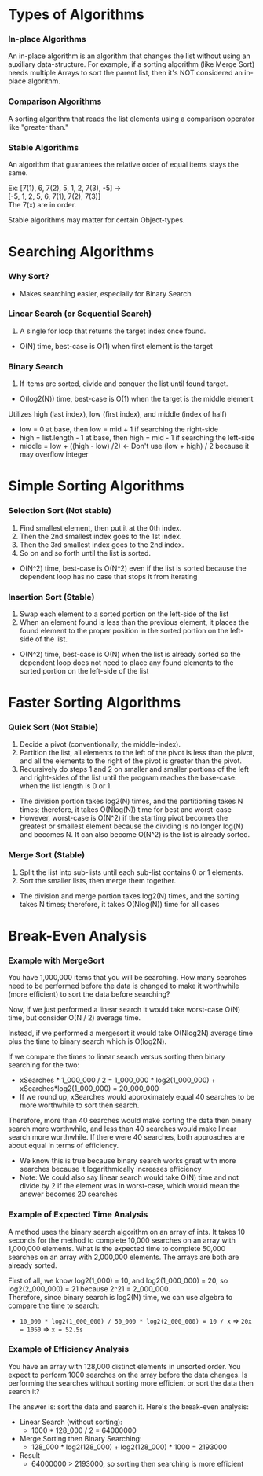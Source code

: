# Types of Algorithms
### In-place Algorithms
An in-place algorithm is an algorithm that changes the list without using an auxiliary data-structure. For example, if a sorting algorithm (like Merge Sort) needs multiple Arrays to sort the parent list, then it's NOT considered an in-place algorithm.

### Comparison Algorithms
A sorting algorithm that reads the list elements using a comparison operator like "greater than."

### Stable Algorithms
An algorithm that guarantees the relative order of equal items stays the same.  

Ex: [7(1), 6, 7(2), 5, 1, 2, 7(3), -5] ->  
	[-5, 1, 2, 5, 6, 7(1), 7(2), 7(3)]  
	The 7(x) are in order.  

Stable algorithms may matter for certain Object-types.

# Searching Algorithms
### Why Sort?
- Makes searching easier, especially for Binary Search

### Linear Search (or Sequential Search)
1. A single for loop that returns the target index once found.  
- O(N) time, best-case is O(1) when first element is the target

### Binary Search
1. If items are sorted, divide and conquer the list until found target.  
- O(log2(N)) time, best-case is O(1) when the target is the middle element

Utilizes high (last index), low (first index), and middle (index of half)
- low = 0 at base, then low = mid + 1 if searching the right-side
- high = list.length - 1 at base, then high = mid - 1 if searching the left-side
- middle = low + ((high - low) /2) <- Don't use (low + high) / 2 because it may overflow integer

# Simple Sorting Algorithms
### Selection Sort (Not stable)
1. Find smallest element, then put it at the 0th index.  
2. Then the 2nd smallest index goes to the 1st index.  
3. Then the 3rd smallest index goes to the 2nd index.  
4. So on and so forth until the list is sorted.  
- O(N^2) time, best-case is O(N^2) even if the list is sorted because the dependent loop has no case that stops it from iterating

### Insertion Sort (Stable)
1. Swap each element to a sorted portion on the left-side of the list  
2. When an element found is less than the previous element, it places the found element to the proper position in the sorted portion on the left-side of the list.  
- O(N^2) time, best-case is O(N) when the list is already sorted so the dependent loop does not need to place any found elements to the sorted portion on the left-side of the list

# Faster Sorting Algorithms
### Quick Sort (Not Stable)
1. Decide a pivot (conventionally, the middle-index).  
2. Partition the list, all elements to the left of the pivot is less than the pivot, and all the elements to the right of the pivot is greater than the pivot.  
3. Recursively do steps 1 and 2 on smaller and smaller portions of the left and right-sides of the list until the program reaches the base-case: when the list length is 0 or 1.
- The division portion takes log2(N) times, and the partitioning takes N times; therefore, it takes O(Nlog(N)) time for best and worst-case
- However, worst-case is O(N^2) if the starting pivot becomes the greatest or smallest element because the dividing is no longer log(N) and becomes N. It can also become O(N^2) is the list is already sorted.

### Merge Sort (Stable)
1. Split the list into sub-lists until each sub-list contains 0 or 1 elements.  
2. Sort the smaller lists, then merge them together.  
- The division and merge portion takes log2(N) times, and the sorting takes N times; therefore, it takes O(Nlog(N)) time for all cases

# Break-Even Analysis

### Example with MergeSort
You have 1,000,000 items that you will be searching. How many searches need to be performed before the data is changed to make it worthwhile (more efficient) to sort the data before searching?

Now, if we just performed a linear search it would take worst-case O(N) time, but consider O(N / 2) average time.  

Instead, if we performed a mergesort it would take O(Nlog2N) average time plus the time to binary search which is O(log2N).

If we compare the times to linear search versus sorting then binary searching for the two:  
- xSearches * 1_000_000 / 2 = 1_000_000 * log2(1_000_000) + xSearches*log2(1_000_000) = 20_000_000
- If we round up, xSearches would approximately equal 40 searches to be more worthwhile to sort then search.

Therefore, more than 40 searches would make sorting the data then binary search more worthwhile, and less than 40 searches would make linear search more worthwhile. If there were 40 searches, both approaches are about equal in terms of efficiency.
- We know this is true because binary search works great with more searches because it logarithmically increases efficiency
- Note: We could also say linear search would take O(N) time and not divide by 2 if the element was in worst-case, which would mean the answer becomes 20 searches

### Example of Expected Time Analysis
A method uses the binary search algorithm on an array of ints. It takes 10 seconds for the method to complete 10,000 searches on an array with 1,000,000 elements. What is the expected time to complete 50,000 searches on an array with 2,000,000 elements. The arrays are both are already sorted.   

First of all, we know log2(1_000) = 10, and log2(1_000_000) = 20, so log2(2_000_000) = 21 because 2^21 = 2_000_000.   
Therefore, since binary search is log2(N) time, we can use algebra to compare the time to search:   
- ```10_000 * log2(1_000_000) / 50_000 * log2(2_000_000) = 10 / x``` => ```20x = 1050``` => ```x = 52.5s```

### Example of Efficiency Analysis
You have an array with 128,000 distinct elements in unsorted order. You expect to perform 1000
searches on the array before the data changes. Is performing the searches without sorting more efficient or sort the data then search it?  

The answer is: sort the data and search it. Here's the break-even analysis:
- Linear Search (without sorting):
	- 1000 * 128_000 / 2 = 64000000
- Merge Sorting then Binary Searching:
	- 128_000 * log2(128_000) + log2(128_000) * 1000 = 2193000
- Result
	- 64000000 > 2193000, so sorting then searching is more efficient
